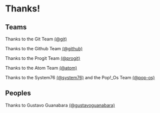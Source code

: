 # Thanks!

## Teams

Thanks to the Git Team [(@git)](https://github.com/git)

Thanks to the Github Team [(@github)](https://github.com/github)

Thanks to the Progit Team [(@progit)](https://github.com/progit)

Thanks to the Atom Team [(@atom)](https://github.com/atom)

Thanks to the System76 [(@system76)](https://github.com/system76) and the Pop!\_Os Team [(@pop-os)](https://github.com/pop-os)

## Peoples

Thanks to Gustavo Guanabara [(@gustavoguanabara)](https://github.com/gustavoguanabara)
